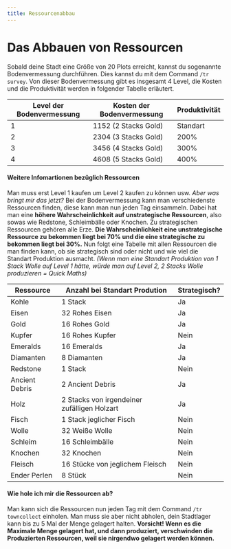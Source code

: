 ```yaml
---
title: Ressourcenabbau
---
```

# Das Abbauen von Ressourcen
 Sobald deine Stadt eine Größe von 20 Plots erreicht, kannst du sogenannte Bodenvermessung durchführen. Dies kannst du mit dem Command `/tr survey`. Von dieser Bodenvermessung gibt es insgesamt 4 Level, die Kosten und die Produktivität werden in folgender Tabelle erläutert.

 | Level der Bodenvermessung | Kosten der Bodenvermessung | Produktivität |
|---------------------------|----------------------------|---------------|
| 1                         | 1152 (2 Stacks Gold)       | Standart      |
| 2                         | 2304 (3 Stacks Gold)       | 200%          |
| 3                         | 3456 (4 Stacks Gold)       | 300%          |
| 4                         | 4608 (5 Stacks Gold)       | 400%          |

#### Weitere Infomartionen bezüglich Ressourcen
Man muss erst Level 1 kaufen um Level 2 kaufen zu können usw. *Aber was bringt mir das jetzt?* Bei der Bodenvermessung kann man verschiedenste Ressourcen finden, diese kann man nun jeden Tag einsammeln. Dabei hat man eine **höhere Wahrscheinlichkeit auf unstrategische Ressourcen**, also sowas wie Redstone, Schleimbälle oder Knochen. Zu strategischen Ressourcen gehören alle Erze. **Die Wahrscheinlichkeit eine unstrategische Ressource zu bekommen liegt bei 70% und die eine strategische zu bekommen liegt bei 30%.** Nun folgt eine Tabelle mit allen Ressourcen die man finden kann, ob sie strategisch sind oder nicht und wie viel die Standart Produktion ausmacht. *(Wenn man eine Standart Produktion von 1 Stack Wolle auf Level 1 hätte, würde man auf Level 2, 2 Stacks Wolle produzieren = Quick Maths)*

| Ressource      | Anzahl bei Standart Prodution               | Strategisch? |
|----------------|---------------------------------------------|--------------|
| Kohle          | 1 Stack                                     | Ja           |
| Eisen          | 32 Rohes Eisen                              | Ja           |
| Gold           | 16 Rohes Gold                               | Ja           |
| Kupfer         | 16 Rohes Kupfer                             | Nein         |
| Emeralds       | 16 Emeralds                                 | Ja           |
| Diamanten      | 8 Diamanten                                 | Ja           |
| Redstone       | 1 Stack                                     | Nein         |
| Ancient Debris | 2 Ancient Debris                            | Ja           |
| Holz           | 2 Stacks von irgendeiner zufälligen Holzart | Ja           |
| Fisch          | 1 Stack jeglicher Fisch                     | Nein         |
| Wolle          | 32 Weiße Wolle                              | Nein         |
| Schleim        | 16 Schleimbälle                             | Nein         |
| Knochen        | 32 Knochen                                  | Nein         |
| Fleisch        | 16 Stücke von jeglichem Fleisch             | Nein         |
| Ender Perlen   | 8 Stück                                     | Nein         |

#### Wie hole ich mir die Ressourcen ab?
Man kann sich die Ressourcen nun jeden Tag mit dem Command `/tr towncollect` einholen. Man muss sie aber nicht abholen, dein Stadtlager kann bis zu 5 Mal der Menge gelagert halten. **Vorsicht! Wenn es die Maximale Menge gelagert hat, und dann produziert, verschwinden die Produzierten Ressourcen, weil sie nirgendwo gelagert werden können.**
